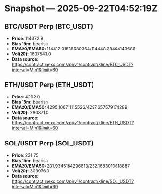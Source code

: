 # Snapshot — 2025-09-22T04:52:19Z

## BTC/USDT Perp (BTC_USDT)
- **Price:** 114372.9
- **Bias 15m:** bearish
- **EMA20/EMA50:** 114412.01538680364/114448.38464143686
- **Vol(20):** 1607543.0
- **Data source:** https://contract.mexc.com/api/v1/contract/kline/BTC_USDT?interval=Min1&limit=60

## ETH/USDT Perp (ETH_USDT)
- **Price:** 4292.0
- **Bias 15m:** bearish
- **EMA20/EMA50:** 4295.106711115526/4297.657579174289
- **Vol(20):** 280871.0
- **Data source:** https://contract.mexc.com/api/v1/contract/kline/ETH_USDT?interval=Min1&limit=60

## SOL/USDT Perp (SOL_USDT)
- **Price:** 231.75
- **Bias 15m:** bearish
- **EMA20/EMA50:** 231.9345184296813/232.1683010618887
- **Vol(20):** 303076.0
- **Data source:** https://contract.mexc.com/api/v1/contract/kline/SOL_USDT?interval=Min1&limit=60
